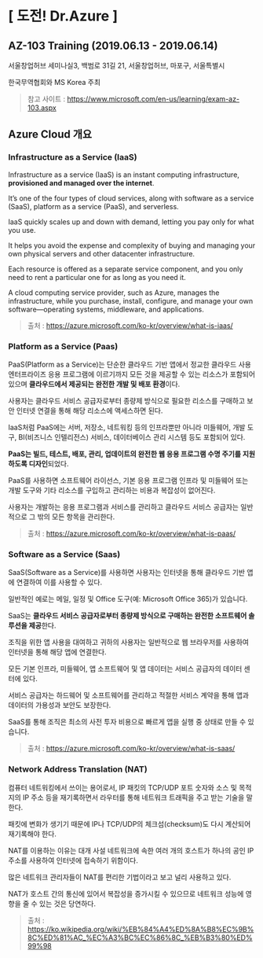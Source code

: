 # [ 도전! Dr.Azure ]
## AZ-103 Training (2019.06.13 - 2019.06.14)

서울창업허브 세미나실3, 백범로 31길 21, 서울창업허브, 마포구, 서울특별시

한국무역협회와 MS Korea 주최

> 참고 사이트 : https://www.microsoft.com/en-us/learning/exam-az-103.aspx

## Azure Cloud 개요

### Infrastructure as a Service (IaaS)
Infrastructure as a service (IaaS) is an instant computing infrastructure, **provisioned and managed over the internet**. 

It’s one of the four types of cloud services, along with software as a service (SaaS), platform as a service (PaaS), and serverless.

IaaS quickly scales up and down with demand, letting you pay only for what you use. 

It helps you avoid the expense and complexity of buying and managing your own physical servers and other datacenter infrastructure. 

Each resource is offered as a separate service component, and you only need to rent a particular one for as long as you need it. 

A cloud computing service provider, such as Azure, manages the infrastructure, while you purchase, install, configure, and manage your own software—operating systems, middleware, and applications.

> 출처 : https://azure.microsoft.com/ko-kr/overview/what-is-iaas/

### Platform as a Service (Paas)
PaaS(Platform as a Service)는 단순한 클라우드 기반 앱에서 정교한 클라우드 사용 엔터프라이즈 응용 프로그램에 이르기까지 모든 것을 제공할 수 있는 리소스가 포함되어 있으며 **클라우드에서 제공되는 완전한 개발 및 배포 환경**이다.

사용자는 클라우드 서비스 공급자로부터 종량제 방식으로 필요한 리소스를 구매하고 보안 인터넷 연결을 통해 해당 리소스에 액세스하면 된다.

IaaS처럼 PaaS에는 서버, 저장소, 네트워킹 등의 인프라뿐만 아니라 미들웨어, 개발 도구, BI(비즈니스 인텔리전스) 서비스, 데이터베이스 관리 시스템 등도 포함되어 있다. 

**PaaS는 빌드, 테스트, 배포, 관리, 업데이트의 완전한 웹 응용 프로그램 수명 주기를 지원하도록 디자인**되었다.

PaaS를 사용하면 소프트웨어 라이선스, 기본 응용 프로그램 인프라 및 미들웨어 또는 개발 도구와 기타 리소스를 구입하고 관리하는 비용과 복잡성이 없어진다. 

사용자는 개발하는 응용 프로그램과 서비스를 관리하고 클라우드 서비스 공급자는 일반적으로 그 밖의 모든 항목을 관리한다.

> 출처 : https://azure.microsoft.com/ko-kr/overview/what-is-paas/

### Software as a Service (Saas)
SaaS(Software as a Service)를 사용하면 사용자는 인터넷을 통해 클라우드 기반 앱에 연결하여 이를 사용할 수 있다. 

일반적인 예로는 메일, 일정 및 Office 도구(예: Microsoft Office 365)가 있습니다.

SaaS는 **클라우드 서비스 공급자로부터 종량제 방식으로 구매하는 완전한 소프트웨어 솔루션을 제공**한다. 

조직을 위한 앱 사용을 대여하고 귀하의 사용자는 일반적으로 웹 브라우저를 사용하여 인터넷을 통해 해당 앱에 연결한다. 

모든 기본 인프라, 미들웨어, 앱 소프트웨어 및 앱 데이터는 서비스 공급자의 데이터 센터에 있다. 

서비스 공급자는 하드웨어 및 소프트웨어를 관리하고 적절한 서비스 계약을 통해 앱과 데이터의 가용성과 보안도 보장한다. 

SaaS를 통해 조직은 최소의 사전 투자 비용으로 빠르게 앱을 실행 중 상태로 만들 수 있습니다.

> 출처 : https://azure.microsoft.com/ko-kr/overview/what-is-saas/

### Network Address Translation (NAT)
컴퓨터 네트워킹에서 쓰이는 용어로서, IP 패킷의 TCP/UDP 포트 숫자와 소스 및 목적지의 IP 주소 등을 재기록하면서 라우터를 통해 네트워크 트래픽을 주고 받는 기술을 말한다. 

패킷에 변화가 생기기 때문에 IP나 TCP/UDP의 체크섬(checksum)도 다시 계산되어 재기록해야 한다. 

NAT를 이용하는 이유는 대개 사설 네트워크에 속한 여러 개의 호스트가 하나의 공인 IP 주소를 사용하여 인터넷에 접속하기 위함이다. 

많은 네트워크 관리자들이 NAT를 편리한 기법이라고 보고 널리 사용하고 있다. 

NAT가 호스트 간의 통신에 있어서 복잡성을 증가시킬 수 있으므로 네트워크 성능에 영향을 줄 수 있는 것은 당연하다.

> 출처 : https://ko.wikipedia.org/wiki/%EB%84%A4%ED%8A%B8%EC%9B%8C%ED%81%AC_%EC%A3%BC%EC%86%8C_%EB%B3%80%ED%99%98
